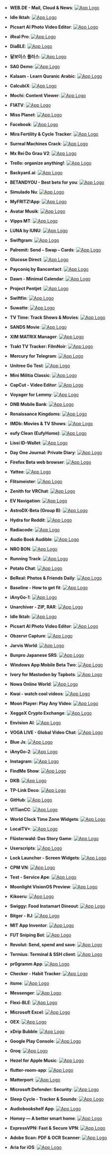 - **WEB.DE - Mail, Cloud & News**: [![App Logo](https://is1-ssl.mzstatic.com/image/thumb/Purple211/v4/38/6a/aa/386aaaa4-8215-959d-3443-9bcbe541e1b0/WEBDE_MAIL_AppIcon-0-0-1x_U007emarketing-0-10-0-85-220.png/200x200bb-80.png)](https://testflight.apple.com/join/Do48rouk)
- **Idle Iktah**: [![App Logo](https://is1-ssl.mzstatic.com/image/thumb/Purple211/v4/54/8f/10/548f1035-51a9-d747-53fe-5a1e4800626c/AppIcon-0-0-1x_U007emarketing-0-7-0-0-85-220.png/200x200bb-80.png)](https://testflight.apple.com/join/Xpg1aGvf)
- **Picsart AI Photo Video Editor**: [![App Logo](https://is1-ssl.mzstatic.com/image/thumb/Purple211/v4/ee/56/90/ee5690bb-3f59-eb60-b1b9-9a2f8adf3e02/AppIcon-0-0-1x_U007emarketing-0-7-0-sRGB-85-220.png/200x200bb-80.png)](https://testflight.apple.com/join/d4gDz5s7)

- **iReal Pro**: [![App Logo](https://is1-ssl.mzstatic.com/image/thumb/Purple221/v4/b5/85/76/b585765b-a347-10bc-d928-a4c1bb5db6e7/AppIcon-0-0-1x_U007epad-0-0-0-1-0-0-85-220.png/200x200bb-80.png)](https://testflight.apple.com/join/s0ijUrAi)
- **DiaBLE**: [![App Logo](https://is1-ssl.mzstatic.com/image/thumb/Purple211/v4/41/62/4d/41624da2-fee4-ddb4-2d95-e01dd7989db7/AppIcon-0-0-1x_U007epad-0-1-85-220.png/200x200bb-80.png)](https://testflight.apple.com/join/H48doU3l)
- **달보이스 플러스**: [![App Logo](https://is1-ssl.mzstatic.com/image/thumb/Purple211/v4/7f/35/d7/7f35d78f-f0b8-8dd3-03cf-b3155123bc69/AppIcon-0-0-1x_U007emarketing-0-8-0-85-220-0.png/200x200bb-80.png)](https://testflight.apple.com/join/OJfvaCjH)

- **SAG Demo**: [![App Logo](https://is1-ssl.mzstatic.com/image/thumb/Purple221/v4/fe/5e/b9/fe5eb93a-4137-34ef-3b40-f3b14813b222/AppIcon-1x_U007emarketing-0-2-85-220-0.jpeg/200x200bb-80.png)](https://testflight.apple.com/join/pWyUuGcp)
- **Kalaam - Learn Quranic Arabic**: [![App Logo](https://is1-ssl.mzstatic.com/image/thumb/Purple221/v4/bc/1b/1e/bc1b1e5d-7eb3-60e7-b8ba-4b7ac56a75f5/AppIcon-0-0-1x_U007emarketing-0-10-0-85-220.png/200x200bb-80.png)](https://testflight.apple.com/join/xOzIjSrN)

- **CalcubiX**: [![App Logo](https://is1-ssl.mzstatic.com/image/thumb/Purple211/v4/2f/1b/69/2f1b69ed-6513-49b8-e934-09758e9af99e/AppIcon-0-0-1x_U007epad-0-85-220.png/200x200bb-80.png)](https://testflight.apple.com/join/zCS19XqP)
- **Mochi: Content Viewer**: [![App Logo](https://is1-ssl.mzstatic.com/image/thumb/Purple221/v4/1c/34/f6/1c34f618-b347-ab72-743e-7236a949a4aa/AppIcon-0-0-1x_U007epad-0-0-85-220.png/200x200bb-80.png)](https://testflight.apple.com/join/cKqW3GQL)
- **F1ATV**: [![App Logo](https://is1-ssl.mzstatic.com/image/thumb/Purple211/v4/10/24/2f/10242f53-3c14-2629-cf04-a98f2f29b0d8/App_Icon-marketing.lsr/200x200bb-80.png)](https://testflight.apple.com/join/NRswe1IZ)

- **Miss Planet**: [![App Logo](https://is1-ssl.mzstatic.com/image/thumb/Purple221/v4/17/f5/9b/17f59bc4-160a-f336-94ca-211fc2518ccb/AppIcon-0-0-1x_U007emarketing-0-10-0-0-85-220.png/200x200bb-80.png)](https://testflight.apple.com/join/t56NPmee)
- **Facebook**: [![App Logo](https://is1-ssl.mzstatic.com/image/thumb/Purple211/v4/b9/49/c6/b949c64f-127c-3d62-7737-d737e2f785dc/Icon-Production-0-0-1x_U007epad-0-1-0-85-220.png/200x200bb-80.png)](https://testflight.apple.com/join/C1a3MRG4)
- **Mira Fertility & Cycle Tracker**: [![App Logo](https://is1-ssl.mzstatic.com/image/thumb/Purple211/v4/20/d8/0c/20d80c22-e5a0-8b29-c695-b6a17ca767ab/AppIcon-0-0-1x_U007emarketing-0-7-0-85-220.png/200x200bb-80.png)](https://testflight.apple.com/join/jVUPS68D)

- **Surreal Machines Crack**: [![App Logo](https://is1-ssl.mzstatic.com/image/thumb/Purple211/v4/0c/b9/3a/0cb93a17-c4f4-41b9-ed98-b8353271bb52/CrackiOSAppIcon-0-0-1x_U007emarketing-0-7-0-85-220.png/200x200bb-80.png)](https://testflight.apple.com/join/PtyQuUyR)

- **Mx Rei Do Grau V2**: [![App Logo](https://is1-ssl.mzstatic.com/image/thumb/Purple221/v4/59/7f/06/597f06fb-0bb3-440d-d380-f2db8bca403c/AppIcon-1x_U007emarketing-0-7-0-85-220-0.png/200x200bb-80.png)](https://testflight.apple.com/join/P7ugbi0C)
- **Trello: organize anything!**: [![App Logo](https://is1-ssl.mzstatic.com/image/thumb/Purple221/v4/30/11/61/301161d3-433b-3d47-e20d-6a06c498e50d/AppIcon-0-0-1x_U007epad-0-1-85-220.png/200x200bb-80.png)](https://testflight.apple.com/join/cRWMcQsr)

- **Backyard.ai**: [![App Logo](https://is1-ssl.mzstatic.com/image/thumb/Purple221/v4/4c/31/ec/4c31ec24-07f9-cc7a-5258-2b5a27af8d74/AppIcon-0-0-1x_U007epad-0-85-220.png/200x200bb-80.png)](https://testflight.apple.com/join/MaP0ap1E)
- **BETANDYOU - Best bets for you**: [![App Logo](https://is1-ssl.mzstatic.com/image/thumb/Purple211/v4/99/17/ac/9917ac50-f759-d9a3-2e2b-b744bbbd9954/AppIcon-0-0-1x_U007epad-0-0-85-220.png/200x200bb-80.png)](https://testflight.apple.com/join/x6aMHlck)

- **Simulado Nu**: [![App Logo](https://is1-ssl.mzstatic.com/image/thumb/Purple211/v4/e9/38/fd/e938fda3-808e-8367-4942-a7eac68e37c8/AppIcon-0-0-1x_U007emarketing-0-8-0-85-220.png/200x200bb-80.png)](https://testflight.apple.com/join/zgPIXQHg)

- **MyFRITZ!App**: [![App Logo](https://is1-ssl.mzstatic.com/image/thumb/Purple221/v4/20/1c/e4/201ce48a-46bb-2cbe-3b6b-91b0822b5018/AppIcon-0-0-1x_U007emarketing-0-8-0-sRGB-85-220.png/200x200bb-80.png)](https://testflight.apple.com/join/U0v1rBE5)
- **Avatar Musik**: [![App Logo](https://is1-ssl.mzstatic.com/image/thumb/Purple221/v4/86/13/32/8613321c-92a3-d760-39d2-2ab441ffb770/AppIcon-0-0-1x_U007emarketing-0-7-0-85-220.png/200x200bb-80.png)](https://testflight.apple.com/join/O0KKLALY)

- **Vipps MT**: [![App Logo](https://is1-ssl.mzstatic.com/image/thumb/Purple221/v4/d0/ef/69/d0ef69eb-297d-eacd-1196-f239ef5f8f77/AppIconMT-Vipps-0-0-1x_U007ephone-0-1-85-220.png/200x200bb-80.png)](https://testflight.apple.com/join/hTAYrwea)

- **LUNA by IUNU**: [![App Logo](https://is1-ssl.mzstatic.com/image/thumb/Purple221/v4/e4/98/b4/e498b418-c547-6100-e1c6-389eb0b3019f/AppIcon-0-0-1x_U007emarketing-0-10-0-85-220.png/200x200bb-80.png)](https://testflight.apple.com/join/RbRX3LT5)
- **Swiftgram**: [![App Logo](https://is1-ssl.mzstatic.com/image/thumb/Purple221/v4/2b/c1/82/2bc18247-2b7e-80a9-4b70-0739e811a77d/AppIconLLC-0-0-1x_U007epad-0-1-0-0-85-220.png/200x200bb-80.png)](https://testflight.apple.com/join/3TUwXHbH)

- **Palremit: Send – Swap – Cards**: [![App Logo](https://is1-ssl.mzstatic.com/image/thumb/Purple211/v4/3a/86/64/3a866455-e06a-76c4-14ef-9518a37a3240/AppIcon-0-0-1x_U007ephone-0-85-220.png/200x200bb-80.png)](https://testflight.apple.com/join/hFE2C3bZ)

- **Glucose Direct**: [![App Logo](https://is1-ssl.mzstatic.com/image/thumb/Purple221/v4/6c/ba/21/6cba211d-515a-b788-f35b-347fba5b9f36/AppIcon-0-1x_U007emarketing-0-10-0-85-220-0.png/200x200bb-80.png)](https://testflight.apple.com/join/dWDt5Wme)

- **Payconiq by Bancontact**: [![App Logo](https://is1-ssl.mzstatic.com/image/thumb/Purple221/v4/a4/b1/08/a4b108d7-eb0a-9668-7c21-63f3d79a4f9c/AppIcon-0-0-1x_U007epad-0-0-P3-85-220.png/200x200bb-80.png)](https://testflight.apple.com/join/Mpza7scj)
- **Dawn - Minimal Calendar**: [![App Logo](https://is1-ssl.mzstatic.com/image/thumb/Purple211/v4/ef/14/d8/ef14d81e-130a-bf0a-add8-891c364fe9a2/AppIcon-0-0-1x_U007emarketing-0-7-0-85-220.png/200x200bb-80.png)](https://testflight.apple.com/join/40WylC5p)

- **Project Pentjet**: [![App Logo](https://is1-ssl.mzstatic.com/image/thumb/Purple221/v4/a3/85/67/a38567a0-f6b7-0ff9-26ad-efe33c0f572b/AppIcon-1x_U007emarketing-0-7-0-85-220-0.png/200x200bb-80.png)](https://testflight.apple.com/join/YOm3zrcG)
- **Swiftfin**: [![App Logo](https://is1-ssl.mzstatic.com/image/thumb/Purple211/v4/05/b7/57/05b75761-b15c-90a7-9c2b-6104027dac37/AppIcon-primary-primary-0-0-1x_U007epad-0-0-0-1-0-85-220.png/200x200bb-80.png)](https://testflight.apple.com/join/SqNPfdxq)
- **Suwatte**: [![App Logo](https://is1-ssl.mzstatic.com/image/thumb/Purple221/v4/0a/0e/bb/0a0ebbdc-4712-5adb-dace-ff002491b27a/AppIcon-0-1x_U007emarketing-0-10-0-85-220-0.png/200x200bb-80.png)](https://testflight.apple.com/join/qDyYMTLJ)

- **TV Time: Track Shows & Movies**: [![App Logo](https://is1-ssl.mzstatic.com/image/thumb/Purple221/v4/ad/43/69/ad436938-349f-4180-7414-dbde3eb770f3/AppIcon-0-0-1x_U007epad-0-1-85-220.png/200x200bb-80.png)](https://testflight.apple.com/join/hjKkDsc4)

- **SANDS Movie**: [![App Logo](https://is1-ssl.mzstatic.com/image/thumb/Purple221/v4/b1/b5/db/b1b5db93-576e-998a-4058-89cb7d88babc/AppIcon-0-0-1x_U007emarketing-0-7-0-85-220.png/200x200bb-80.png)](https://testflight.apple.com/join/3nfJLyC1)

- **XIM MATRIX Manager**: [![App Logo](https://is1-ssl.mzstatic.com/image/thumb/Purple221/v4/c9/90/13/c9901350-c632-fa66-ee6f-0337e0a89d9a/AppIcon-0-0-1x_U007emarketing-0-7-0-85-220.png/200x200bb-80.png)](https://testflight.apple.com/join/wpojexto)
- **Trakt TV Tracker: FilmNoir**: [![App Logo](https://is1-ssl.mzstatic.com/image/thumb/Purple221/v4/76/53/52/765352f8-1b81-13fe-18b9-b3a6583cabf6/AppIcon-0-1x_U007epad-0-1-0-85-220-0.png/200x200bb-80.png)](https://testflight.apple.com/join/nEjFWOWX)

- **Mercury for Telegram**: [![App Logo](https://is1-ssl.mzstatic.com/image/thumb/Purple221/v4/aa/0c/b6/aa0cb61c-3cda-3c90-fa5e-3d29a41e986f/MessagesApplicationStub60x60@2x.png/200x200bb-80.png)](https://testflight.apple.com/join/4rLEiEzE)

- **Unitree Go Test**: [![App Logo](https://is1-ssl.mzstatic.com/image/thumb/Purple221/v4/06/6b/61/066b61d6-a795-7ffd-6f61-40c9c6f66450/AppIcon-1x_U007emarketing-0-11-0-85-220-0.png/200x200bb-80.png)](https://testflight.apple.com/join/KraKgqam)

- **Mini Militia Classic**: [![App Logo](https://is1-ssl.mzstatic.com/image/thumb/Purple211/v4/e5/b6/8c/e5b68cac-cb64-8a9f-204d-fda24e747a1c/AppIcon-0-0-1x_U007emarketing-0-10-0-85-220.png/200x200bb-80.png)](https://testflight.apple.com/join/2aVcGxxZ)
- **CapCut - Video Editor**: [![App Logo](https://is1-ssl.mzstatic.com/image/thumb/Purple221/v4/eb/94/f4/eb94f424-d116-dd92-f890-ab864072cd2a/AppIcon-0-0-1x_U007emarketing-0-7-0-0-85-220.png/200x200bb-80.png)](https://testflight.apple.com/join/Gu9kI6ky)

- **Voyager for Lemmy**: [![App Logo](https://is1-ssl.mzstatic.com/image/thumb/Purple211/v4/b9/ac/78/b9ac78b8-ad30-df91-5256-b6eabcd7d48c/AppIcon-0-0-1x_U007epad-0-1-85-220.png/200x200bb-80.png)](https://testflight.apple.com/join/nWLw1MBM)

- **DNB Mobile Bank**: [![App Logo](https://is1-ssl.mzstatic.com/image/thumb/Purple211/v4/5c/88/33/5c88339a-4157-242b-81fa-dce58df309a1/DNB_Prod_Release_App_Icon-0-0-1x_U007emarketing-0-8-0-85-220.png/200x200bb-80.png)](https://testflight.apple.com/join/JofD99Fe)
- **Renaissance Kingdoms**: [![App Logo](https://is1-ssl.mzstatic.com/image/thumb/Purple221/v4/37/27/b4/3727b4b2-c0a4-3b85-dd50-7fba32ba054f/AppIcon-1x_U007epad-0-85-220-0.png/200x200bb-80.png)](https://testflight.apple.com/join/KkFL0EvO)

- **IMDb: Movies & TV Shows**: [![App Logo](https://is1-ssl.mzstatic.com/image/thumb/Purple211/v4/89/86/c0/8986c00c-bca2-ae07-5c37-16652fac2bdc/AppIcon-0-0-1x_U007emarketing-0-7-0-85-220.png/200x200bb-80.png)](https://testflight.apple.com/join/Y9yo0X5t)
- **eufy Clean (EufyHome)**: [![App Logo](https://is1-ssl.mzstatic.com/image/thumb/Purple211/v4/a0/af/69/a0af69ef-016b-f831-6372-90edce697205/AppIcon-all-0-0-1x_U007emarketing-0-8-0-85-220.png/200x200bb-80.png)](https://testflight.apple.com/join/ABaSUurE)
- **Lissi ID-Wallet**: [![App Logo](https://is1-ssl.mzstatic.com/image/thumb/Purple221/v4/4d/a8/1d/4da81d23-5aeb-f6f1-0b72-bb0dd3050822/AppIcon-1x_U007emarketing-0-6-0-85-220-0.png/200x200bb-80.png)](https://testflight.apple.com/join/9AWbZISv)

- **Day One Journal: Private Diary**: [![App Logo](https://is1-ssl.mzstatic.com/image/thumb/Purple211/v4/b7/f6/17/b7f61729-5dac-3d50-7609-a625ef38d318/AppIcon-0-0-1x_U007epad-0-1-0-sRGB-85-220.png/200x200bb-80.png)](https://testflight.apple.com/join/NXLBigzY)
- **Firefox Beta web browser**: [![App Logo](https://is1-ssl.mzstatic.com/image/thumb/Purple211/v4/b5/31/c5/b531c5e2-4028-5b2f-f0be-2fa056ff8e48/AppIcon_Beta-0-0-1x_U007emarketing-0-7-0-0-85-220.png/200x200bb-80.png)](https://testflight.apple.com/join/P9bu6AOe)

- **Yattee**: [![App Logo](https://is1-ssl.mzstatic.com/image/thumb/Purple211/v4/b5/11/b3/b511b380-cd21-86c3-4bcb-f5bc3950a169/AppIcon-0-1x_U007emarketing-0-7-0-85-220-0.png/200x200bb-80.png)](https://testflight.apple.com/join/tLOhggn5)
- **Flitsmeister**: [![App Logo](https://is1-ssl.mzstatic.com/image/thumb/Purple211/v4/73/8d/d4/738dd465-5e0c-b8f8-5980-5938705e0cda/AppIcon-0-0-1x_U007ephone-0-1-0-0-85-220.png/200x200bb-80.png)](https://testflight.apple.com/join/GRUCakKw)
- **Zenith for VRChat**: [![App Logo](https://is1-ssl.mzstatic.com/image/thumb/Purple221/v4/a6/57/dd/a657dd9e-25f1-15c0-83ab-929b263a5a15/AppIcon-1x_U007emarketing-0-8-0-85-220-0.png/200x200bb-80.png)](https://testflight.apple.com/join/iDVIKnVL)

- **EV Navigation**: [![App Logo](https://is1-ssl.mzstatic.com/image/thumb/Purple221/v4/75/a2/00/75a200c9-8b1d-2901-5f84-206fa4f6a11a/AppIcon-0-0-1x_U007emarketing-0-7-0-85-220.png/200x200bb-80.png)](https://testflight.apple.com/join/8aDwjblU)
- **AstroDX-Beta (Group B)**: [![App Logo](https://is1-ssl.mzstatic.com/image/thumb/Purple221/v4/6d/e3/58/6de358eb-ef76-ab5e-72b0-de20e17d2b39/AppIcon-0-0-1x_U007emarketing-0-8-0-85-220.png/200x200bb-80.png)](https://testflight.apple.com/join/ocj3yptn)

- **Hydra for Reddit**: [![App Logo](https://is1-ssl.mzstatic.com/image/thumb/Purple221/v4/0c/1d/e3/0c1de3ec-4a08-9085-f5a8-eea8f9fd52c1/AppIcon-0-0-1x_U007epad-0-85-220.png/200x200bb-80.png)](https://testflight.apple.com/join/Fpv58Uy3)

- **Radiacode**: [![App Logo](https://is1-ssl.mzstatic.com/image/thumb/Purple221/v4/b3/33/dc/b333dcb5-bc36-af10-9632-b3ca572e2230/AppIcon-0-0-1x_U007epad-0-1-0-85-220.png/200x200bb-80.png)](https://testflight.apple.com/join/8hSPtm4Z)
- **Audio Book Audible**: [![App Logo](https://is1-ssl.mzstatic.com/image/thumb/Purple221/v4/cc/ad/fa/ccadfa4b-c4e0-4a80-6152-737e0d14b90b/AppIcon-0-0-1x_U007emarketing-0-7-0-85-220.png/200x200bb-80.png)](https://testflight.apple.com/join/m2UI8r8y)

- **NRO BON**: [![App Logo](https://is1-ssl.mzstatic.com/image/thumb/Purple221/v4/c6/e9/b1/c6e9b127-b9f4-28df-340b-0d00d3159a10/AppIcon-1x_U007emarketing-0-8-0-85-220-0.png/200x200bb-80.png)](https://testflight.apple.com/join/NAFXDvJq)

- **Running Track**: [![App Logo](https://is1-ssl.mzstatic.com/image/thumb/Purple211/v4/0a/81/e2/0a81e223-fd50-8bb1-63aa-10ff39e56899/AppIcon-0-0-1x_U007emarketing-0-5-0-85-220.png/200x200bb-80.png)](https://testflight.apple.com/join/baZf98Vz)

- **Potato Chat**: [![App Logo](https://is1-ssl.mzstatic.com/image/thumb/Purple211/v4/eb/f5/cf/ebf5cf29-fccf-a8c2-3349-d02b21c811dc/AppIcon-1x_U007emarketing-0-10-0-85-220-0.png/200x200bb-80.png)](https://testflight.apple.com/join/P2Jlp35o)

- **BeReal: Photos & Friends Daily**: [![App Logo](https://is1-ssl.mzstatic.com/image/thumb/Purple221/v4/52/99/28/5299280e-4635-282c-aa03-aeaaee9c4bc7/AppIcon-0-0-1x_U007emarketing-0-5-0-85-220.png/200x200bb-80.png)](https://testflight.apple.com/join/IM4jE5XY)

- **Baseline - How to get fit**: [![App Logo](https://is1-ssl.mzstatic.com/image/thumb/Purple211/v4/81/d7/ad/81d7ad3a-e015-c8eb-1df3-6541bb93f951/AppIcon-0-0-1x_U007emarketing-0-7-0-0-85-220.png/200x200bb-80.png)](https://testflight.apple.com/join/3XpiHAwS)
- **iAnyGo-1**: [![App Logo](https://is1-ssl.mzstatic.com/image/thumb/Purple221/v4/04/dd/0d/04dd0dce-0e93-b52a-1144-852ed1abca6d/AppIcon-0-0-1x_U007epad-0-0-85-220.png/200x200bb-80.png)](https://testflight.apple.com/join/cuVcvkxl)

- **Unarchiver - ZIP, RAR**: [![App Logo](https://is1-ssl.mzstatic.com/image/thumb/Purple211/v4/25/6e/d3/256ed354-b70a-1c28-efc9-eb9cf64d2ce7/AppIcon-0-1x_U007epad-0-1-85-220-0.png/200x200bb-80.png)](https://testflight.apple.com/join/jXX0Wyfy)

- **Idle Iktah**: [![App Logo](https://is1-ssl.mzstatic.com/image/thumb/Purple211/v4/54/8f/10/548f1035-51a9-d747-53fe-5a1e4800626c/AppIcon-0-0-1x_U007emarketing-0-7-0-0-85-220.png/200x200bb-80.png)](https://testflight.apple.com/join/Xpg1aGvf)
- **Picsart AI Photo Video Editor**: [![App Logo](https://is1-ssl.mzstatic.com/image/thumb/Purple211/v4/ee/56/90/ee5690bb-3f59-eb60-b1b9-9a2f8adf3e02/AppIcon-0-0-1x_U007emarketing-0-7-0-sRGB-85-220.png/200x200bb-80.png)](https://testflight.apple.com/join/d4gDz5s7)

- **Obzervr Capture**: [![App Logo](https://is1-ssl.mzstatic.com/image/thumb/Purple221/v4/b7/c2/9b/b7c29bfb-09fc-6684-f17f-da013eeaadd2/AppIcons-1x_U007emarketing-0-7-0-0-85-220-0.png/200x200bb-80.png)](https://testflight.apple.com/join/75kkKXrm)
- **Jarvis World**: [![App Logo](https://is1-ssl.mzstatic.com/image/thumb/Purple221/v4/61/d8/f4/61d8f4ab-316c-9313-b372-dc6f902ef2ec/AppIcon-1x_U007emarketing-0-6-0-0-85-220-0.png/200x200bb-80.png)](https://testflight.apple.com/join/nPy0c7Yi)

- **Bunpro Japanese SRS**: [![App Logo](https://is1-ssl.mzstatic.com/image/thumb/Purple221/v4/81/4e/29/814e2986-b2f8-f917-1a72-f799040333c0/AppIcon-0-0-1x_U007emarketing-0-7-0-85-220.png/200x200bb-80.png)](https://testflight.apple.com/join/qWyvzy0e)

- **Windows App Mobile Beta Two**: [![App Logo](https://is1-ssl.mzstatic.com/image/thumb/Purple211/v4/df/f9/32/dff93299-e7c7-4573-9775-4b2baeed3c95/AppIconBeta-0-1x_U007epad-0-0-85-220-0.png/200x200bb-80.png)](https://testflight.apple.com/join/q4ha2nsh)

- **Ivory for Mastodon by Tapbots**: [![App Logo](https://is1-ssl.mzstatic.com/image/thumb/Purple221/v4/53/19/5b/53195bf0-6538-312d-575b-c24fbf34e55d/AppIcon-0-1x_U007epad-0-0-0-1-0-0-P3-0-85-220-0.png/200x200bb-80.png)](https://testflight.apple.com/join/AOOy02ZU)

- **Nowa Online World**: [![App Logo](https://is1-ssl.mzstatic.com/image/thumb/Purple211/v4/6f/a5/45/6fa54537-2e5e-a109-3306-6b06dd541e20/AppIcon-0-0-1x_U007emarketing-0-7-0-85-220.png/200x200bb-80.png)](https://testflight.apple.com/join/6QAZyVny)

- **Kwai - watch cool videos**: [![App Logo](https://is1-ssl.mzstatic.com/image/thumb/Purple211/v4/78/d4/af/78d4afc3-0a22-9d98-21b6-5be849935b99/AppIcon-global-0-0-1x_U007epad-0-0-0-85-220.png/200x200bb-80.png)](https://testflight.apple.com/join/jS8JvwOE)

- **Moon Player: Play Any Video**: [![App Logo](https://is1-ssl.mzstatic.com/image/thumb/Purple221/v4/49/0b/1f/490b1f16-3abe-c649-6f83-ece085aa5fdd/AppIcon.lsr/200x200bb-80.png)](https://testflight.apple.com/join/jvjbvKYm)

- **XeggeX Crypto Exchange**: [![App Logo](https://is1-ssl.mzstatic.com/image/thumb/Purple221/v4/21/ca/7c/21ca7cab-1cf7-67c8-6ed4-6044ccfd8e0e/AppIcon-0-0-1x_U007ephone-0-85-220.png/200x200bb-80.png)](https://testflight.apple.com/join/j1XcQKXm)

- **Envision AI**: [![App Logo](https://is1-ssl.mzstatic.com/image/thumb/Purple221/v4/d4/2a/e8/d42ae8a0-701b-547d-4482-2e7977d696b8/AppIcon-0-1x_U007emarketing-0-7-0-85-220-0.png/200x200bb-80.png)](https://testflight.apple.com/join/QzPGfNeH)

- **VOGA LIVE - Global Video Chat**: [![App Logo](https://is1-ssl.mzstatic.com/image/thumb/Purple211/v4/62/70/ea/6270ea6f-4a68-ce73-9666-f2f1268cc9e9/AppIcon-1x_U007emarketing-0-5-0-0-85-220-0.png/200x200bb-80.png)](https://testflight.apple.com/join/XQ21gmCB)

- **Blue Js**: [![App Logo](https://is1-ssl.mzstatic.com/image/thumb/Purple221/v4/e4/b7/07/e4b707a3-7712-096c-6ae2-836e5fe2e7ae/AppIcon-1x_U007emarketing-0-7-0-85-220-0.png/200x200bb-80.png)](https://testflight.apple.com/join/G1tcMJyp)
- **iAnyGo-2**: [![App Logo](https://is1-ssl.mzstatic.com/image/thumb/Purple211/v4/91/3a/5a/913a5aff-bbed-99a5-86c1-dc0fa460cacf/AppIcon-0-0-1x_U007epad-0-0-85-220.png/200x200bb-80.png)](https://testflight.apple.com/join/fU362zmT)

- **Instagram**: [![App Logo](https://is1-ssl.mzstatic.com/image/thumb/Purple221/v4/f6/a1/19/f6a119ee-ee11-7dfb-d333-bc85579fec02/Prod-0-0-1x_U007ephone-0-1-0-85-220.png/200x200bb-80.png)](https://testflight.apple.com/join/72eyUWVE)

- **FindMe Show**: [![App Logo](https://is1-ssl.mzstatic.com/image/thumb/Purple211/v4/9f/4b/98/9f4b98a6-9db0-1a6e-350b-313ceaf3f94a/AppIcon-1x_U007emarketing-0-7-0-0-0-85-220-0.png/200x200bb-80.png)](https://testflight.apple.com/join/1jsXHD60)

- **DKB**: [![App Logo](https://is1-ssl.mzstatic.com/image/thumb/Purple211/v4/e7/3e/db/e73edba5-9815-f1c3-bbf4-465b4bbd5365/AppIcon-0-1x_U007emarketing-0-7-0-85-220-0.png/200x200bb-80.png)](https://testflight.apple.com/join/NwCXWAEI)

- **TP-Link Deco**: [![App Logo](https://is1-ssl.mzstatic.com/image/thumb/Purple221/v4/ee/da/1c/eeda1c84-9798-e3bd-e685-09063825d9bd/AppIcon-0-0-1x_U007emarketing-0-7-0-0-85-220.png/200x200bb-80.png)](https://testflight.apple.com/join/fJ5qhMqr)
- **GitHub**: [![App Logo](https://is1-ssl.mzstatic.com/image/thumb/Purple221/v4/f9/71/70/f9717094-b084-8b9f-3110-ee1d61803de8/AppIcon-0-0-1x_U007emarketing-0-8-0-85-220.png/200x200bb-80.png)](https://testflight.apple.com/join/NLskzwi5)

- **VITianCC**: [![App Logo](https://is1-ssl.mzstatic.com/image/thumb/Purple211/v4/20/f2/bf/20f2bfab-db57-186b-1b37-727100bfc87e/AppIcon-0-0-1x_U007emarketing-0-7-0-0-85-220.png/200x200bb-80.png)](https://testflight.apple.com/join/VgKiq9hh)

- **World Clock Time Zone Widgets**: [![App Logo](https://is1-ssl.mzstatic.com/image/thumb/Purple221/v4/0d/7c/8c/0d7c8c72-4cd8-27c9-c21c-fe57cf689761/AppIcon-0-1x_U007epad-0-0-0-1-0-0-sRGB-0-85-220-0.png/200x200bb-80.png)](https://testflight.apple.com/join/W4icDq8K)
- **LocalTV+**: [![App Logo](https://is1-ssl.mzstatic.com/image/thumb/Purple221/v4/bf/0f/da/bf0fdae2-ee22-b2b2-c2c8-c558bca8acc2/AppIcon-0-0-1x_U007emarketing-0-9-0-85-220.png/200x200bb-80.png)](https://testflight.apple.com/join/NjF32DZj)

- **Flüsterwald: Das Story Game**: [![App Logo](https://is1-ssl.mzstatic.com/image/thumb/Purple221/v4/76/93/15/76931500-89ff-3721-a9a5-10358ee203e9/AppIcon-1x_U007emarketing-0-7-0-85-220-0.png/200x200bb-80.png)](https://testflight.apple.com/join/foSSgA9g)

- **Userscripts**: [![App Logo](https://is1-ssl.mzstatic.com/image/thumb/Purple221/v4/18/20/9c/18209cbc-dc18-64dd-53c4-18854d058320/AppIcon-0-0-1x_U007emarketing-0-7-0-85-220.png/200x200bb-80.png)](https://testflight.apple.com/join/7k1tJmec)
- **Lock Launcher - Screen Widgets**: [![App Logo](https://is1-ssl.mzstatic.com/image/thumb/Purple221/v4/c6/80/f9/c680f9f5-79b8-8870-1811-c3d37c8d9451/AppIcon-0-0-1x_U007epad-0-1-0-85-220.png/200x200bb-80.png)](https://testflight.apple.com/join/clHxFnLa)
- **CPM VN**: [![App Logo](https://is1-ssl.mzstatic.com/image/thumb/Purple221/v4/b4/ab/b9/b4abb976-13d5-a22e-73fe-a5c37c33558a/AppIcon-0-0-1x_U007emarketing-0-7-0-0-85-220.png/200x200bb-80.png)](https://testflight.apple.com/join/Nu0VgBBq)

- **Test - Service Ape**: [![App Logo](https://is1-ssl.mzstatic.com/image/thumb/Purple211/v4/5e/79/a5/5e79a536-7c28-f836-e03d-c873deaf4df6/AppIcon-1x_U007emarketing-0-7-0-85-220-0.png/200x200bb-80.png)](https://testflight.apple.com/join/v4iAsIiH)
- **Moonlight VisionOS Preview**: [![App Logo](https://is1-ssl.mzstatic.com/image/thumb/Purple211/v4/a5/d8/fa/a5d8fafa-dafe-d60e-cbf3-db825891c2c8/AppIcon.lsr/200x200bb-80.png)](https://testflight.apple.com/join/4eE59dyH)

- **Kikoeru**: [![App Logo](https://is1-ssl.mzstatic.com/image/thumb/Purple221/v4/b0/69/43/b0694320-1dec-ac9b-0bc7-c88981ad75f0/AppIcon-0-0-1x_U007epad-0-85-220.png/200x200bb-80.png)](https://testflight.apple.com/join/Zh9mreFq)

- **Swiggy: Food Instamart Dineout**: [![App Logo](https://is1-ssl.mzstatic.com/image/thumb/Purple211/v4/8e/c8/8e/8ec88e6f-8386-8b09-aba8-f882c7f1012b/AppIcon_testflight-0-0-1x_U007epad-0-0-85-220.png/200x200bb-80.png)](https://testflight.apple.com/join/IERuiSEL)

- **Bitger - RJ**: [![App Logo](https://is1-ssl.mzstatic.com/image/thumb/Purple221/v4/1c/38/2c/1c382c85-24b9-05b1-da43-77c5f9ae2f54/AppIconTest-0-0-1x_U007ephone-0-0-85-220.png/200x200bb-80.png)](https://testflight.apple.com/join/DYycyG8k)
- **MIT App Inventor**: [![App Logo](https://is1-ssl.mzstatic.com/image/thumb/Purple221/v4/91/c9/25/91c92503-70fc-4e54-cf48-5b97fda525a8/AppIcon-0-1x_U007emarketing-0-7-0-0-sRGB-85-220-0.png/200x200bb-80.png)](https://testflight.apple.com/join/nBNtKhYl)

- **FUT Sniping Bot**: [![App Logo](https://is1-ssl.mzstatic.com/image/thumb/Purple221/v4/cb/3a/69/cb3a699a-9860-99f9-7b3e-5fc50410896a/AppIcon-0-0-1x_U007epad-0-85-220.png/200x200bb-80.png)](https://testflight.apple.com/join/t7766iRc)

- **Revolut: Send, spend and save**: [![App Logo](https://is1-ssl.mzstatic.com/image/thumb/Purple221/v4/4d/2a/58/4d2a58c8-7871-8069-2e6e-38844d0109c5/AppIcon-Production-0-0-1x_U007epad-0-1-85-220.png/200x200bb-80.png)](https://testflight.apple.com/join/oqrinjQB)

- **Termius: Terminal & SSH client**: [![App Logo](https://is1-ssl.mzstatic.com/image/thumb/Purple211/v4/25/4a/f5/254af56a-9bc8-ccb4-8723-ccd133796235/AppIcon-0-0-1x_U007emarketing-0-7-0-sRGB-85-220.png/200x200bb-80.png)](https://testflight.apple.com/join/MnuClabg)
- **pr0gramm App**: [![App Logo](https://is1-ssl.mzstatic.com/image/thumb/Purple221/v4/88/32/e0/8832e037-6a1b-24e4-9725-cbe210031d75/AppIcon-0-0-1x_U007emarketing-0-8-0-85-220.png/200x200bb-80.png)](https://testflight.apple.com/join/NubTl9vH)

- **Checker - Habit Tracker**: [![App Logo](https://is1-ssl.mzstatic.com/image/thumb/Purple221/v4/78/10/06/7810061f-78eb-5d79-3ce1-6ccc578142aa/AppIcon-0-1x_U007ephone-0-1-P3-85-220-0.png/200x200bb-80.png)](https://testflight.apple.com/join/XEd3suVY)

- **itsme**: [![App Logo](https://is1-ssl.mzstatic.com/image/thumb/Purple221/v4/3b/16/70/3b167053-c1ec-907b-fab1-a8757b743d66/AppIcon-0-0-1x_U007emarketing-0-5-0-85-220.png/200x200bb-80.png)](https://testflight.apple.com/join/ntZD6f9a)

- **Messenger**: [![App Logo](https://is1-ssl.mzstatic.com/image/thumb/Purple211/v4/f3/98/c8/f398c83c-ed20-e290-aed3-514402d1ca31/AppIcon-0-0-1x_U007epad-0-1-0-sRGB-85-220.png/200x200bb-80.png)](https://testflight.apple.com/join/njVWbUm0)

- **Flexi-BLE**: [![App Logo](https://is1-ssl.mzstatic.com/image/thumb/Purple221/v4/5e/a6/44/5ea64431-bd75-4d57-5aeb-8798b0c49cc9/AppIcon-0-0-1x_U007emarketing-0-11-0-85-220.png/200x200bb-80.png)](https://testflight.apple.com/join/LHyKxPmj)
- **Microsoft Excel**: [![App Logo](https://is1-ssl.mzstatic.com/image/thumb/Purple221/v4/cd/b1/29/cdb1299f-cb64-297f-45cb-1f1215cad2f8/AppIcon-0-0-1x_U007epad-0-1-0-0-sRGB-0-0-0-85-220-0.png/200x200bb-80.png)](https://testflight.apple.com/join/3lIiz1eZ)

- **OEX**: [![App Logo](https://is1-ssl.mzstatic.com/image/thumb/Purple211/v4/4e/2e/18/4e2e1829-9ba6-35a1-a41a-00c53979c188/AppIcon-0-0-1x_U007emarketing-0-7-0-85-220.png/200x200bb-80.png)](https://testflight.apple.com/join/1o3L7gtZ)

- **xDrip Bubble**: [![App Logo](https://is1-ssl.mzstatic.com/image/thumb/Purple211/v4/92/47/bf/9247bf59-b1d9-f1d5-c497-7977b23885f1/AppIcon-0-0-1x_U007emarketing-0-7-0-0-85-220.png/200x200bb-80.png)](https://testflight.apple.com/join/SsUhF4ub)
- **Google Play Console**: [![App Logo](https://is1-ssl.mzstatic.com/image/thumb/Purple211/v4/b9/8a/46/b98a465a-297c-9a5e-f646-104ac3d1f22d/logo_play_console_color-0-1x_U007emarketing-0-0-0-6-0-0-0-85-220-0.png/200x200bb-80.png)](https://testflight.apple.com/join/GaYJV735)
- **Groq**: [![App Logo](https://is1-ssl.mzstatic.com/image/thumb/Purple221/v4/57/8f/8e/578f8ebe-b33b-456c-6605-9e1ab2bac70c/AppIcon-0-0-1x_U007emarketing-0-5-0-85-220.png/200x200bb-80.png)](https://testflight.apple.com/join/Y9X0wGsi)

- **Hezel for Apple Music**: [![App Logo](https://is1-ssl.mzstatic.com/image/thumb/Purple211/v4/0d/1d/ca/0d1dca3a-3f22-0269-44a1-ae4075fa415d/AppIcon-0-0-1x_U007ephone-0-0-0-0-sRGB-85-220.png/200x200bb-80.png)](https://testflight.apple.com/join/SuvzvmNX)

- **flutter-room-app**: [![App Logo](https://is1-ssl.mzstatic.com/image/thumb/Purple211/v4/47/87/39/47873988-3f8d-628d-688e-47abb521cbad/AppIcon-0-0-1x_U007epad-0-10-0-0-85-220.png/200x200bb-80.png)](https://testflight.apple.com/join/NzmtvJ6n)

- **Matterport**: [![App Logo](https://is1-ssl.mzstatic.com/image/thumb/Purple221/v4/a9/1e/62/a91e627c-14a2-5459-8bf1-dc15e0feda94/AppIcon-0-0-1x_U007emarketing-0-10-0-85-220.png/200x200bb-80.png)](https://testflight.apple.com/join/htfXQ8jV)

- **Microsoft Defender: Security**: [![App Logo](https://is1-ssl.mzstatic.com/image/thumb/Purple221/v4/69/0e/a8/690ea8aa-c84d-9913-ee63-a9358e59ee22/AppIcon-0-1x_U007emarketing-0-7-0-85-220-0.png/200x200bb-80.png)](https://testflight.apple.com/join/AYVtbvfc)

- **Sleep Cycle - Tracker & Sounds**: [![App Logo](https://is1-ssl.mzstatic.com/image/thumb/Purple221/v4/b8/aa/2b/b8aa2ba9-bf3e-ac4f-9511-54490aa89fec/AppIcon-0-0-1x_U007emarketing-0-8-0-85-220.png/200x200bb-80.png)](https://testflight.apple.com/join/tCeANbZi)

- **Audiobookshelf App**: [![App Logo](https://is1-ssl.mzstatic.com/image/thumb/Purple211/v4/a6/34/ac/a634ac5f-4929-2645-402e-fd73a69c5ac9/Icons-1x_U007emarketing-0-7-0-85-220-0.png/200x200bb-80.png)](https://testflight.apple.com/join/wiic7QIW)

- **Homey — A better smart home**: [![App Logo](https://is1-ssl.mzstatic.com/image/thumb/Purple221/v4/0d/32/88/0d328848-19e2-bf86-4292-4609f7598d0e/AppIcon-0-0-1x_U007epad-0-1-85-220.png/200x200bb-80.png)](https://testflight.apple.com/join/tA2e9vby)

- **ExpressVPN: Fast & Secure VPN**: [![App Logo](https://is1-ssl.mzstatic.com/image/thumb/Purple221/v4/f0/19/77/f01977d6-d166-e4f9-878f-0b39ce1c0056/AppIcon-0-1x_U007emarketing-0-7-0-85-220-0.png/200x200bb-80.png)](https://testflight.apple.com/join/6flRfmYW)

- **Adobe Scan: PDF & OCR Scanner**: [![App Logo](https://is1-ssl.mzstatic.com/image/thumb/Purple221/v4/34/f0/3d/34f03d8e-ff6a-5849-28a2-7fac9be28f3e/AppIcon-0-0-1x_U007emarketing-0-6-0-85-220.png/200x200bb-80.png)](https://testflight.apple.com/join/yP3SqM7b)

- **Aria for iOS**: [![App Logo](https://is1-ssl.mzstatic.com/image/thumb/Purple211/v4/3b/6d/98/3b6d9826-8bbe-ab08-d6e2-625e071edf82/Icon-External-0-0-1x_U007emarketing-0-3-0-P3-85-220.png/200x200bb-80.png)](https://testflight.apple.com/join/G9sm51a8)